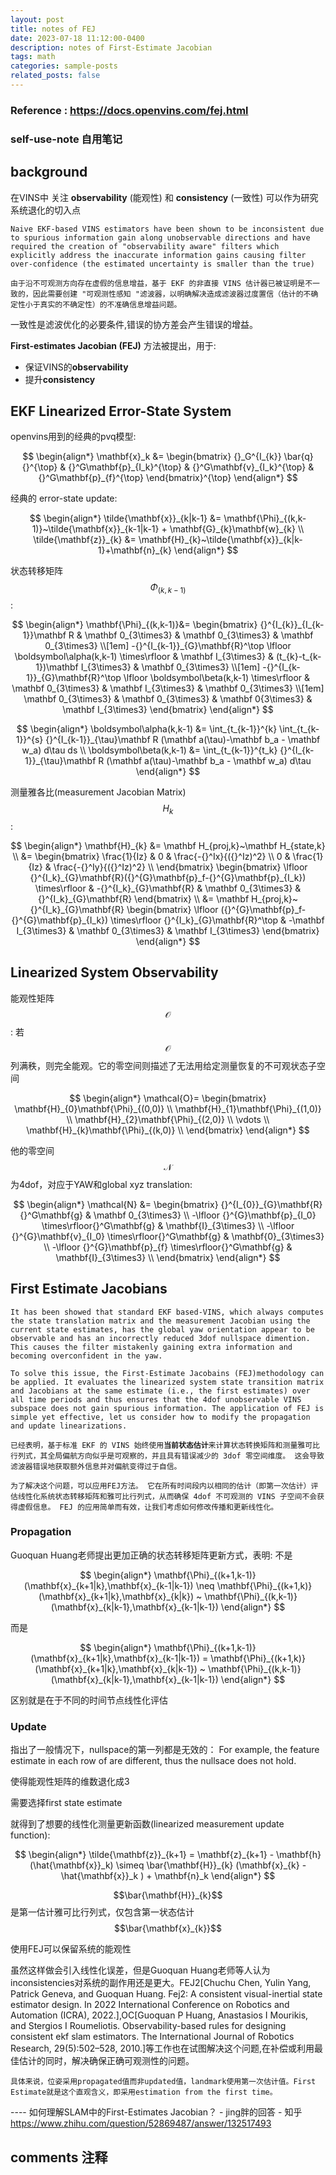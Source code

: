 ```yaml
---
layout: post
title: notes of FEJ
date: 2023-07-18 11:12:00-0400
description: notes of First-Estimate Jacobian
tags: math
categories: sample-posts
related_posts: false
---
```


### Reference : https://docs.openvins.com/fej.html
### self-use-note 自用笔记

## background

在VINS中 关注 **observability** (能观性) 和  **consistency** (一致性)
可以作为研究系统退化的切入点

`Naive EKF-based VINS estimators have been shown to be inconsistent due to spurious information gain along unobservable directions and have required the creation of "observability aware" filters which explicitly address the inaccurate information gains causing filter over-confidence (the estimated uncertainty is smaller than the true)`

`由于沿不可观测方向存在虚假的信息增益，基于 EKF 的非直接 VINS 估计器已被证明是不一致的，因此需要创建 "可观测性感知 "滤波器，以明确解决造成滤波器过度置信（估计的不确定性小于真实的不确定性）的不准确信息增益问题。`

一致性是滤波优化的必要条件,错误的协方差会产生错误的增益。

**First-estimates Jacobian (FEJ)** 方法被提出，用于:
- 保证VINS的**observability**
- 提升**consistency**

## EKF Linearized Error-State System

openvins用到的经典的pvq模型:

$$
\begin{align*} \mathbf{x}_k &= \begin{bmatrix} {}_G^{I_{k}} \bar{q}{}^{\top} & {}^G\mathbf{p}_{I_k}^{\top} & {}^G\mathbf{v}_{I_k}^{\top} & {}^G\mathbf{p}_{f}^{\top} \end{bmatrix}^{\top} \end{align*}
$$

经典的 error-state update:

$$
\begin{align*} \tilde{\mathbf{x}}_{k|k-1} &= \mathbf{\Phi}_{(k,k-1)}~\tilde{\mathbf{x}}_{k-1|k-1} + \mathbf{G}_{k}\mathbf{w}_{k} \\ \tilde{\mathbf{z}}_{k} &= \mathbf{H}_{k}~\tilde{\mathbf{x}}_{k|k-1}+\mathbf{n}_{k} \end{align*}
$$

状态转移矩阵 $${\Phi}_{(k,k-1)}$$:

$$
\begin{align*} \mathbf{\Phi}_{(k,k-1)}&= 
\begin{bmatrix} 
{}^{I_{k}}_{I_{k-1}}\mathbf R & \mathbf 0_{3\times3} & \mathbf 0_{3\times3} & \mathbf 0_{3\times3} \\[1em] 
 -{}^{I_{k-1}}_{G}\mathbf{R}^\top \lfloor \boldsymbol\alpha(k,k-1) \times\rfloor & \mathbf I_{3\times3} & (t_{k}-t_{k-1})\mathbf I_{3\times3} & \mathbf 0_{3\times3} \\[1em] 
 -{}^{I_{k-1}}_{G}\mathbf{R}^\top \lfloor \boldsymbol\beta(k,k-1) \times\rfloor & \mathbf 0_{3\times3} & \mathbf I_{3\times3} & \mathbf 0_{3\times3} \\[1em]
 \mathbf 0_{3\times3} & \mathbf 0_{3\times3} & \mathbf 0{3\times3} & \mathbf I_{3\times3} \end{bmatrix} 
\end{align*}
$$

$$
\begin{align*}
\boldsymbol\alpha(k,k-1) &= \int_{t_{k-1}}^{k} \int_{t_{k-1}}^{s} {}^{I_{k-1}}_{\tau}\mathbf R (\mathbf a(\tau)-\mathbf b_a - \mathbf w_a) d\tau ds \\ 
\boldsymbol\beta(k,k-1) &= \int_{t_{k-1}}^{t_k} {}^{I_{k-1}}_{\tau}\mathbf R (\mathbf a(\tau)-\mathbf b_a - \mathbf w_a) d\tau 
\end{align*}
$$

测量雅各比(measurement Jacobian Matrix) $${H}_{k}$$:

$$
\begin{align*} \mathbf{H}_{k} &= \mathbf H_{proj,k}~\mathbf H_{state,k} \\ &= \begin{bmatrix} \frac{1}{Iz} & 0 & \frac{-{}^Ix}{({}^Iz)^2} \\ 0 & \frac{1}{Iz} & \frac{-{}^Iy}{({}^Iz)^2} \\ \end{bmatrix} \begin{bmatrix} \lfloor {}^{I_k}_{G}\mathbf{R}({}^{G}\mathbf{p}_f-{}^{G}\mathbf{p}_{I_k}) \times\rfloor & -{}^{I_k}_{G}\mathbf{R} & \mathbf 0_{3\times3} & {}^{I_k}_{G}\mathbf{R} \end{bmatrix} \\
&= \mathbf H_{proj,k}~ 
{}^{I_k}_{G}\mathbf{R} 
\begin{bmatrix} 
\lfloor ({}^{G}\mathbf{p}_f-{}^{G}\mathbf{p}_{I_k}) \times\rfloor 
{}^{I_k}_{G}\mathbf{R}^\top & 
-\mathbf I_{3\times3} & 
\mathbf 0_{3\times3} & 
\mathbf I_{3\times3} 
\end{bmatrix} 
\end{align*}
$$


## Linearized System Observability

能观性矩阵 $$\mathcal{O}$$: 若 $$\mathcal{O}$$ 列满秩，则完全能观。它的零空间则描述了无法用给定测量恢复的不可观状态子空间

$$
\begin{align*} \mathcal{O}= \begin{bmatrix} \mathbf{H}_{0}\mathbf{\Phi}_{(0,0)} \\ \mathbf{H}_{1}\mathbf{\Phi}_{(1,0)} \\ \mathbf{H}_{2}\mathbf{\Phi}_{(2,0)} \\ \vdots \\ \mathbf{H}_{k}\mathbf{\Phi}_{(k,0)} \\ \end{bmatrix} \end{align*}
$$

他的零空间 $$\mathcal{N}$$ 为4dof，对应于YAW和global xyz translation:

$$
\begin{align*} \mathcal{N} &= \begin{bmatrix} {}^{I_{0}}_{G}\mathbf{R}{}^G\mathbf{g} & \mathbf 0_{3\times3} \\ -\lfloor {}^{G}\mathbf{p}_{I_0} \times\rfloor{}^G\mathbf{g} & \mathbf{I}_{3\times3} \\ -\lfloor {}^{G}\mathbf{v}_{I_0} \times\rfloor{}^G\mathbf{g} & \mathbf{0}_{3\times3} \\ -\lfloor {}^{G}\mathbf{p}_{f} \times\rfloor{}^G\mathbf{g} & \mathbf{I}_{3\times3} \\ \end{bmatrix} \end{align*}
$$


## First Estimate Jacobians

`It has been showed that standard EKF based-VINS, which always computes the state translation matrix and the measurement Jacobian using the current state estimates, has the global yaw orientation appear to be observable and has an incorrectly reduced 3dof nullspace dimention. This causes the filter mistakenly gaining extra information and becoming overconfident in the yaw.`

`To solve this issue, the First-Estimate Jacobains (FEJ)methodology can be applied. It evaluates the linearized system state transition matrix and Jacobians at the same estimate (i.e., the first estimates) over all time periods and thus ensures that the 4dof unobservable VINS subspace does not gain spurious information. The application of FEJ is simple yet effective, let us consider how to modify the propagation and update linearizations.`

`已经表明，基于标准 EKF 的 VINS 始终使用`**`当前状态估计`**`来计算状态转换矩阵和测量雅可比行列式，其全局偏航方向似乎是可观察的，并且具有错误减少的 3dof 零空间维度。 这会导致滤波器错误地获取额外信息并对偏航变得过于自信。`

`为了解决这个问题，可以应用FEJ方法。 它在所有时间段内以相同的估计（即第一次估计）评估线性化系统状态转移矩阵和雅可比行列式，从而确保 4dof 不可观测的 VINS 子空间不会获得虚假信息。 FEJ 的应用简单而有效，让我们考虑如何修改传播和更新线性化。`

### Propagation 
Guoquan Huang老师提出更加正确的状态转移矩阵更新方式，表明:
不是

$$
\begin{align*} \mathbf{\Phi}_{(k+1,k-1)}(\mathbf{x}_{k+1|k},\mathbf{x}_{k-1|k-1}) \neq \mathbf{\Phi}_{(k+1,k)}(\mathbf{x}_{k+1|k},\mathbf{x}_{k|k}) ~ \mathbf{\Phi}_{(k,k-1)}(\mathbf{x}_{k|k-1},\mathbf{x}_{k-1|k-1}) \end{align*}
$$

而是

$$
\begin{align*} \mathbf{\Phi}_{(k+1,k-1)}(\mathbf{x}_{k+1|k},\mathbf{x}_{k-1|k-1}) = \mathbf{\Phi}_{(k+1,k)}(\mathbf{x}_{k+1|k},\mathbf{x}_{k|k-1}) ~ \mathbf{\Phi}_{(k,k-1)}(\mathbf{x}_{k|k-1},\mathbf{x}_{k-1|k-1}) \end{align*}
$$

区别就是在于不同的时间节点线性化评估

### Update

指出了一般情况下，nullspace的第一列都是无效的： For example, the feature estimate in each row of  are different, thus the nullsace does not hold.

使得能观性矩阵的维数退化成3

需要选择first state estimate 

就得到了想要的线性化测量更新函数(linearized measurement update function):

$$
\begin{align*} \tilde{\mathbf{z}}_{k+1} = \mathbf{z}_{k+1} - \mathbf{h}(\hat{\mathbf{x}}_k) \simeq \bar{\mathbf{H}}_{k} (\mathbf{x}_{k} -\hat{\mathbf{x}}_k ) + \mathbf{n}_k \end{align*}
$$

$$\bar{\mathbf{H}}_{k}$$
是第一估计雅可比行列式，仅包含第一状态估计
$$\bar{\mathbf{x}_{k}}$$


使用FEJ可以保留系统的能观性

虽然这样做会引入线性化误差，但是Guoquan Huang老师等人认为inconsistencies对系统的副作用还是更大。FEJ2[Chuchu Chen, Yulin Yang, Patrick Geneva, and Guoquan Huang. Fej2: A consistent visual-inertial state estimator design. In 2022 International Conference on Robotics and Automation (ICRA), 2022.],OC[Guoquan P Huang, Anastasios I Mourikis, and Stergios I Roumeliotis. Observability-based rules for designing consistent ekf slam estimators. The International Journal of Robotics Research, 29(5):502–528, 2010.]等工作也在试图解决这个问题,在补偿或利用最佳估计的同时，解决确保正确可观测性的问题。


`具体来说，位姿采用propagated值而非updated值，landmark使用第一次估计值。First Estimate就是这个直观含义，即采用estimation from the first time。`

---- 如何理解SLAM中的First-Estimates Jacobian？ - jing胖的回答 - 知乎
https://www.zhihu.com/question/52869487/answer/132517493





## comments 注释


